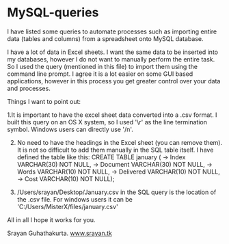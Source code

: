 MySQL-queries
=============

I have listed some queries to automate processes such as importing entire data (tables and columns) from a spreadsheet onto MySQL database.

I have a lot of data in Excel sheets. I want the same data to be inserted into my databases, however I do not want to manually perform the entire task. So I used the query (mentioned in this file) to import them using the command line prompt. I agree it is a lot easier on some GUI based applications, however in this process you get greater control over your data and processes.

Things I want to point out:

1.It is important to have the excel sheet data converted into a .csv format. I built this query on an OS X system, so I used '\r' as the line termination symbol. Windows users can directly use '/n'.

2. No need to have the headings in the Excel sheet (you can remove them). It is not so difficult to add them manually in the SQL table itself. 
I have defined the table like this:
  CREATE TABLE january (
    -> Index VARCHAR(30) NOT NULL,
    -> Document VARCHAR(30) NOT NULL,
    -> Words VARCHAR(10) NOT NULL,
    -> Delivered VARCHAR(10) NOT NULL,
    -> Cost VARCHAR(10) NOT NULL);

3. /Users/srayan/Desktop/January.csv in the SQL query is the location of the .csv file. For windows users it can be 'C:/Users/MisterX/files/january.csv'

All in all I hope it works for you.

Srayan Guhathakurta.
www.srayan.tk
